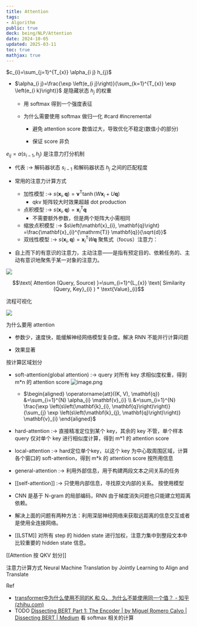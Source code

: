 ```yaml
---
title: Attention
tags:
- Algorithm
public: true
deck: being/NLP/Attention
date: 2024-10-05
updated: 2025-03-11
toc: true
mathjax: true
---
```


$c_{i}=\sum_{j=1}^{T_{x}} \alpha_{i j} h_{j}$
  + $\alpha_{i j}=\frac{\exp \left(e_{i j}\right)}{\sum_{k=1}^{T_{x}} \exp \left(e_{i k}\right)}$ 是隐藏状态 $h_j$ 的权重

    + 用 softmax 得到一个强度表征

    + 为什么需要使用 softmax 做归一化 #card #incremental
      + 避免 attention score 数值过大，导致优化不稳定(数值小的部分)

      + 保证 score 非负

$e_{i j}=a\left(s_{i-1}, h_{j}\right)$ 是注意力打分机制

  + 代表 :-> 解码器状态 $s_{i-1}$ 和解码器状态 $h_j$ 之间的匹配程度
  + 常用的注意力计算方式
    + 加性模型 :-> $s \left(\mathbf{x}_{i}, \mathbf{q}\right) =\mathbf{v}^{\mathrm{T}} \tanh \left(W \mathbf{x}_{i}+U \mathbf{q}\right)$
      + qkv 矩阵较大时效果超越 dot production
    + 点积模型 :-> $s\left(\mathbf{x}_{i}, \mathbf{q}\right) =\mathbf{x}_{i}^{\mathrm{T}} \mathbf{q}$
      + 不需要额外参数，但是两个矩阵大小需相同
    + 缩放点积模型 :->  $s\left(\mathbf{x}_{i}, \mathbf{q}\right) =\frac{\mathbf{x}_{i}^{\mathrm{T}} \mathbf{q}}{\sqrt{d}}$
    + 双线性模型 :->  $s\left(\mathbf{x}_{i}, \mathbf{q}\right) =\mathbf{x}_{i}^{\mathrm{T}} W \mathbf{q}$
聚焦式（focus）注意力：

  + 自上而下的有意识的注意力，主动注意——是指有预定目的、依赖任务的、主动有意识地聚焦于某一对象的注意力。

![](https://media.xiang578.com//attetion.png)

$$\text{ Attention (Query, Source) }=\sum_{i=1}^{L_{x}} \text{ Similarity (Query, Key}_{i} ) * \text{Value}_{i}$$

流程可视化

![](https://media.xiang578.com//how-to-attetion.png)

为什么要用 attention

  + 参数少，速度快，能缓解神经网络模型复杂度。解决 RNN 不能并行计算问题

  + 效果显著

按计算区域划分
  + soft-attention(global attention) :-> query 对所有 key 求相似度权重，得到 m*n 的 attention score
![image.png](/assets/image_1725027859342_0.png)

    + $\begin{aligned} \operatorname{att}((K, V), \mathbf{q}) &=\sum_{i=1}^{N} \alpha_{i} \mathbf{v}_{i} \\ &=\sum_{i=1}^{N} \frac{\exp \left(s\left(\mathbf{k}_{i}, \mathbf{q}\right)\right)}{\sum_{j} \exp \left(s\left(\mathbf{k}_{j}, \mathbf{q}\right)\right)} \mathbf{v}_{i} \end{aligned}$

  + hard-attention :-> 直接精准定位到某个 key，其余的 key 不管，单个样本 query 仅对单个 key 进行相似度计算，得到 m*1 的 attention score
  + local-attention :-> hard定位单个key，以这个 key 为中心取周围区域，计算各个窗口的 soft-attention，得到 m*k 的 attention score
按所用信息

  + general-attention :-> 利用外部信息，用于构建两段文本之间关系的任务
  + [[self-attention]] :-> 只使用内部信息，寻找原文内部的关系。
按使用模型

  + CNN 是基于 N-gram 的局部编码，RNN 由于梯度消失问题也只能建立短距离依赖。

  + 解决上面的问题有两种方法：利用深层神经网络来获取远距离的信息交互或者是使用全连接网络。

  + [[LSTM]]  对所有 step 的 hidden state 进行加权，注意力集中到整段文本中比较重要的 hidden state 信息。

[[Attention 按 QKV 划分]]

注意力计算方式 Neural Machine Translation by Jointly Learning to Align and Translate

Ref

  + [transformer中为什么使用不同的K 和 Q， 为什么不能使用同一个值？ - 知乎 (zhihu.com)](https://www.zhihu.com/question/319339652/answer/730848834)
  + TODO [Dissecting BERT Part 1: The Encoder | by Miguel Romero Calvo | Dissecting BERT | Medium](https://medium.com/dissecting-bert/dissecting-bert-part-1-d3c3d495cdb3) 看 softmax 相关的计算
